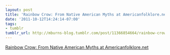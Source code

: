 ```yaml
---
layout: post
title: 'Rainbow Crow: From Native American Myths at Americanfolklore.net'
date: '2011-10-12T14:24:14-07:00'
tags:
- tumblr
tumblr_url: http://mburns-blog.tumblr.com/post/11366854664/rainbow-crow-from-native-american-myths-at
---
```

<a href="http://americanfolklore.net/folklore/2010/09/rainbow_crow.html">Rainbow Crow: From Native American Myths at Americanfolklore.net</a>

